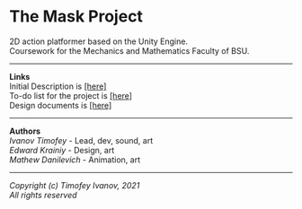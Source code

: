 # The Mask Project

2D action platformer based on the Unity Engine.  
Coursework for the Mechanics and Mathematics Faculty of BSU.

---

**Links**  
Initial Description is [[here]](https://docs.google.com/spreadsheets/d/16kuMLNiDDJDodUZ7ELsghHDk5h5e4oW52kvDQl2wn7U)  
To-do list for the project is [[here]](../../projects/1)  
Design documents is [[here]](https://docs.google.com/spreadsheets/d/16kuMLNiDDJDodUZ7ELsghHDk5h5e4oW52kvDQl2wn7U)

---

**Authors**  
*Ivanov Timofey* - Lead, dev, sound, art  
*Edward Krainiy* - Design, art  
*Mathew Danilevich* - Animation, art

---

*Copyright (c) Timofey Ivanov, 2021  
All rights reserved*

